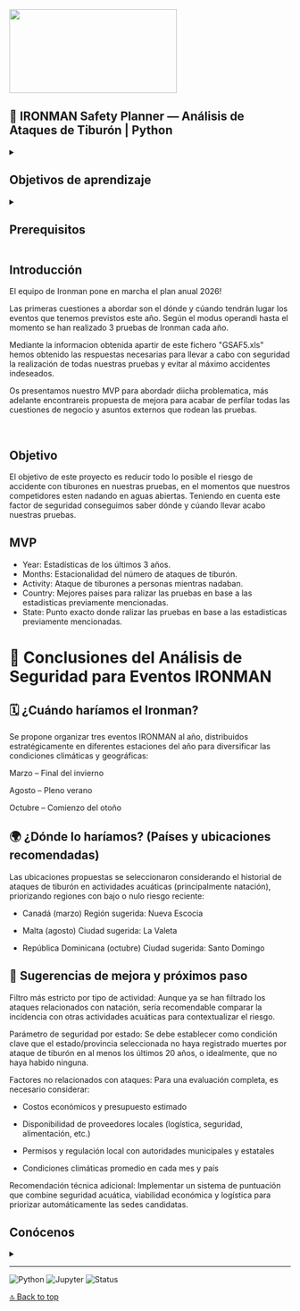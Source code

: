 
<img src="https://mediatek-marketing.transforms.svdcdn.com/production/posts/MediaTek-IA-2023.jpg?w=2048&h=1075&q=80&auto=format&fit=crop&dm=1688130337&s=3b56535c28f441a34db9455d64444cb7" width="300" height="150" />

<a name="top"></a>

## 🦈 IRONMAN Safety Planner — Análisis de Ataques de Tiburón | Python

<details>
  <summary>
   <h2>Objetivos de aprendizaje</h2>
  </summary>
Somos Lucía y Luis, estudiantes de Ironhack , y en este proyecto formamos parte del equipo de Ironman, el mejor triatlón internacional de esta década. En base a los datos obtenidos realizaremos el plan anual de 2026.
  
Este script nos permite analizar una gran cantidad de datos acerca de los ataques de tiburones, basandonos en las posibles zonas donde vamos a relizar nuestras futuras pruebas. Es muy importante tener en cuenta este risgo ya que pon en peligro la seguridad de nuestros participantes.

  <br>
  <hr> 

</details>

<details>
  <summary>
   <h2>Prerequisitos</h2>
  </summary>
Antes de empezar este proyecto debes saber:

- IDE
- Basic Python syntax
- Variables
- Tipos de datos, operaciones y estructuras
- Limpieza y formateo de código
- Manejo de archivos excel en python

<br>
<hr> 

</details>

## Introducción

El equipo de Ironman pone en marcha el plan anual 2026!

Las primeras cuestiones a abordar son el dónde y cúando tendrán lugar los eventos que tenemos previstos este año. Según el modus operandi hasta el momento se han realizado 3 pruebas de Ironman cada año.

Mediante la informacion obtenida apartir de este fichero "GSAF5.xls" hemos obtenido las respuestas necesarias para llevar a cabo con seguridad la realización de todas nuestras pruebas y evitar al máximo accidentes indeseados.

Os presentamos nuestro MVP para abordadr diicha problematica, más adelante encontrareis propuesta de mejora para acabar de perfilar todas las cuestiones de negocio y asuntos externos que rodean las pruebas.

<br>

## Objetivo 
El objetivo de este proyecto es reducir todo lo posible el riesgo de accidente con tiburones en nuestras pruebas, en el momentos que nuestros competidores esten nadando en aguas abiertas. 
Teniendo en cuenta este factor de seguridad conseguimos saber dónde y cúando llevar acabo nuestras pruebas.

## MVP 
- Year: Estadísticas de los últimos 3 años.
- Months: Estacionalidad del número de ataques de tiburón.
- Activity: Ataque de tiburones a personas mientras nadaban.
- Country: Mejores paises para ralizar las pruebas en base a las estadisticas previamente mencionadas.
- State: Punto exacto donde ralizar las pruebas en base a las estadisticas previamente mencionadas.


# 📌 Conclusiones del Análisis de Seguridad para Eventos IRONMAN

## 🗓️ ¿Cuándo haríamos el Ironman?
Se propone organizar tres eventos IRONMAN al año, distribuidos estratégicamente en diferentes estaciones del año para diversificar las condiciones climáticas y geográficas:

Marzo – Final del invierno

Agosto – Pleno verano

Octubre – Comienzo del otoño

## 🌍 ¿Dónde lo haríamos? (Países y ubicaciones recomendadas)
Las ubicaciones propuestas se seleccionaron considerando el historial de ataques de tiburón en actividades acuáticas (principalmente natación), priorizando regiones con bajo o nulo riesgo reciente:

- Canadá (marzo)
Región sugerida: Nueva Escocia

- Malta (agosto)
Ciudad sugerida: La Valeta

- República Dominicana (octubre)
Ciudad sugerida: Santo Domingo

</details>

## 🔧 Sugerencias de mejora y próximos paso
</details>
Filtro más estricto por tipo de actividad:
Aunque ya se han filtrado los ataques relacionados con natación, sería recomendable comparar la incidencia con otras actividades acuáticas para contextualizar el riesgo.

Parámetro de seguridad por estado:
Se debe establecer como condición clave que el estado/provincia seleccionada no haya registrado muertes por ataque de tiburón en al menos los últimos 20 años, o idealmente, que no haya habido ninguna.

Factores no relacionados con ataques:
Para una evaluación completa, es necesario considerar:

- Costos económicos y presupuesto estimado

- Disponibilidad de proveedores locales (logística, seguridad, alimentación, etc.)

- Permisos y regulación local con autoridades municipales y estatales

- Condiciones climáticas promedio en cada mes y país

Recomendación técnica adicional:
Implementar un sistema de puntuación que combine seguridad acuática, viabilidad económica y logística para priorizar automáticamente las sedes candidatas.

</details>

## Conócenos 
<details>
  <summary></summary>
  <br>

Somos Lucía y Luis, estudiantes de Ironhack y este es nuestro segundo mini project 😎. 

[![Lucía Ruiz](https://img.shields.io/badge/@luciaruizfraile-GitHub-181717?logo=github&style=flat-square)](https://github.com/luciaruizfraile)

[![Luis Manuel Blanco](https://img.shields.io/badge/@xhttpluris7-GitHub-181717?logo=github&style=flat-square)](https://github.com/httpluris7)

</details>

---

![Python](https://img.shields.io/badge/Python-3.12.7-blue?logo=python)
![Jupyter](https://img.shields.io/badge/Jupyter-Notebook-orange?logo=jupyter)
![Status](https://img.shields.io/badge/Estado-Terminado-brightgreen)

[🔝 Back to top](#top)
